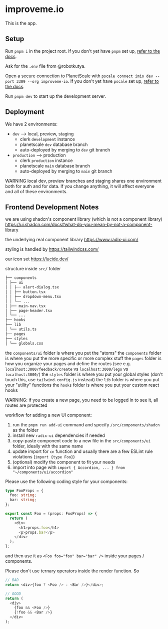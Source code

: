 # improveme.io

This is the app.

## Setup

Run `pnpm i` in the project root. If you don't yet have `pnpm` set up, [refer to the docs](https://pnpm.io/installation#using-homebrew).

Ask for the `.env` file from @robotkutya.

Open a secure connection to PlanetScale with `pscale connect imio dev --port 3309 --org improveme-io`. If you don't yet have `pscale` set up, [refer to the docs](https://github.com/planetscale/cli#installation).

Run `pnpm dev` to start up the development server.

## Deployment

We have 2 environments:

- `dev` --> local, preview, staging
  - clerk `development` instance
  - planetscale `dev` database branch
  - auto-deployed by merging to `dev` git branch
- `production` --> production
  - clerk `production` instance
  - planetscale `main` database branch
  - auto-deployed by merging to `main` git branch

WARNING local dev, preview branches and staging shares one environment both for auth and for data. If you change anything, it will affect everyone and all of these environments.

## Frontend Development Notes

we are using shadcn's component library (which is not a component library)
https://ui.shadcn.com/docs#what-do-you-mean-by-not-a-component-library

the underlying real component library
https://www.radix-ui.com/

styling is handled by
https://tailwindcss.com/

our icon set
https://lucide.dev/

structure inside `src/` folder

```bash
├── components
│ ├── ui
│ │ ├── alert-dialog.tsx
│ │ ├── button.tsx
│ │ ├── dropdown-menu.tsx
│ │ └── ...
│ ├── main-nav.tsx
│ ├── page-header.tsx
│ └── ...
├── hooks
├── lib
│ └── utils.ts
├── pages
├── styles
│ └── globals.css
```

the `components/ui` folder is where you put the "atoms"
the `components` folder is where you put the more specific or more complex stuff
the `pages` folder is how you organize your pages and define the routes
(see e.g. `localhost:3000/feedback/create` vs `localhost:3000/lego` vs `localhost:3000/`)
the `styles` folder is where you put your global styles (don't touch this, use `tailwind.config.js` instead)
the `lib` folder is where you put your "utility" functions
the `hooks` folder is where you put your custom react hooks

WARNING: if you create a new page, you need to be logged in to see it, all routes are protected

workflow for adding a new UI component:

1. run the `pnpm run add-ui` command and specify `/src/components/shadcn` as the folder
2. install new `radix-ui` dependencies if needed
3. copy-paste component code to a new file in the `src/components/ui` folder, ideally with the same name
4. update import for `cn` function and usually there are a few ESLint rule violations (`import {type Foo}`)
5. (optional) modify the component to fit your needs
6. import into page with `import { Accordion, ... } from "~/components/ui/accordion"`

Please use the following coding style for your components:

```ts
type FooProps = {
  foo: string;
  bar: string;
};

export const Foo = (props: FooProps) => {
  return (
    <div>
      <h1>props.foo</h1>
      <p>props.bar</p>
    </div>
  );
};
```

and then use it as `<Foo foo="foo" bar="bar" />` inside your pages / components.

Please don't use ternary operators inside the render function. So

```ts
// BAD
return <div>{foo ? <Foo /> : <Bar />}</div>;

// GOOD
return (
  <div>
    {foo && <Foo />}
    {!foo && <Bar />}
  </div>
);
```

